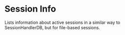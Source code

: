 # Session Info

Lists information about active sessions in a similar way to SessionHandlerDB, but for file-based sessions.

